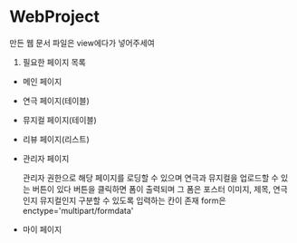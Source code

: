 # WebProject

만든 웹 문서 파일은 view에다가 넣어주세여


1. 필요한 페이지 목록
- 메인 페이지
- 연극 페이지(테이블)
- 뮤지컬 페이지(테이블)
- 리뷰 페이지(리스트)
- 관리자 페이지

    관리자 권한으로 해당 페이지를 로딩할 수 있으며 연극과 뮤지컬을 업로드할 수 있는 버튼이 있다
    버튼을 클릭하면 폼이 출력되며 그 폼은 포스터 이미지, 제목, 연극인지 뮤지컬인지 구분할 수 있도록 
    입력하는 칸이 존재
    form은 enctype='multipart/formdata'
    
- 마이 페이지
